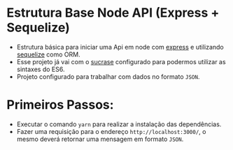 # Estrutura Base Node API (Express + Sequelize)
- Estrutura básica para iniciar uma Api em node com [express](https://www.npmjs.com/package/express) e utilizando [sequelize](https://www.npmjs.com/package/sequelize) como ORM.
- Esse projeto já vai com o [sucrase](https://www.npmjs.com/package/sucrase)  configurado para podermos utilizar as sintaxes do ES6.
- Projeto configurado para trabalhar com dados no formato `JSON`.


# Primeiros Passos:
- Executar o comando `yarn` para realizar a instalação das dependências.
- Fazer uma requisição para o endereço `http://localhost:3000/`, o mesmo deverá retornar uma mensagem em formato `JSON`.

